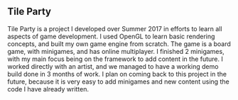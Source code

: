 ## Tile Party

Tile Party is a project I developed over Summer 2017 in efforts to learn all aspects of game development. I used OpenGL to learn basic rendering concepts, and built my own game engine from scratch. The game is a board game, with minigames, and has online multiplayer. I finished 2 minigames, with my main focus being on the framework to add content in the future. I worked directly with an artist, and we managed to have a working demo build done in 3 months of work. I plan on coming back to this project in the future, because it is very easy to add minigames and new content using the code I have already written.
